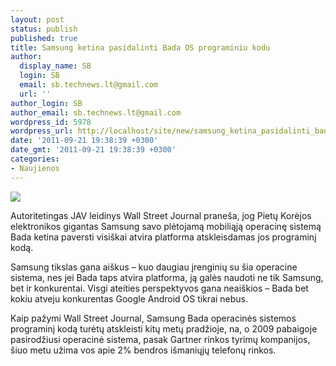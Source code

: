 ```yaml
---
layout: post
status: publish
published: true
title: Samsung ketina pasidalinti Bada OS programiniu kodu
author:
  display_name: SB
  login: SB
  email: sb.technews.lt@gmail.com
  url: ''
author_login: SB
author_email: sb.technews.lt@gmail.com
wordpress_id: 5978
wordpress_url: http://localhost/site/new/samsung_ketina_pasidalinti_bada_os_programiniu_kodu/
date: '2011-09-21 19:38:39 +0300'
date_gmt: '2011-09-21 19:38:39 +0300'
categories:
- Naujienos
---
```

<div class="imgright"><img src="http://technews.lt/upload/bada_os.jpg"  /></div>
<p>Autoritetingas JAV leidinys Wall Street Journal praneša, jog Pietų Korėjos elektronikos gigantas Samsung savo plėtojamą mobiliąją operacinę sistemą Bada ketina paversti visiškai atvira platforma atskleisdamas jos programinį kodą.</p>
<p>Samsung tikslas gana aiškus – kuo daugiau įrenginių su šia operacine sistema, nes jei Bada taps atvira platforma, ją galės naudoti ne tik Samsung, bet ir konkurentai. Visgi ateities perspektyvos gana neaiškios – Bada bet kokiu atveju konkurentas Google Android OS tikrai nebus.</p>
<p>Kaip pažymi Wall Street Journal, Samsung Bada operacinės sistemos programinį kodą turėtų atskleisti kitų metų pradžioje, na, o 2009 pabaigoje pasirodžiusi operacinė sistema, pasak Gartner rinkos tyrimų kompanijos, šiuo metu užima vos apie 2% bendros išmaniųjų telefonų rinkos.</p>
